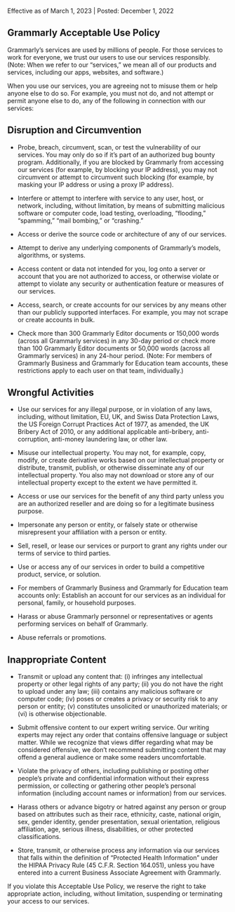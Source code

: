 Effective as of March 1, 2023 | Posted: December 1, 2022

Grammarly Acceptable Use Policy
-------------------------------

Grammarly’s services are used by millions of people. For those services to work for everyone, we trust our users to use our services responsibly. (Note: When we refer to our “services,” we mean all of our products and services, including our apps, websites, and software.)  
  
When you use our services, you are agreeing not to misuse them or help anyone else to do so. For example, you must not do, and not attempt or permit anyone else to do, any of the following in connection with our services:  

Disruption and Circumvention
----------------------------

* Probe, breach, circumvent, scan, or test the vulnerability of our services. You may only do so if it’s part of an authorized bug bounty program. Additionally, if you are blocked by Grammarly from accessing our services (for example, by blocking your IP address), you may not circumvent or attempt to circumvent such blocking (for example, by masking your IP address or using a proxy IP address).  
    
* Interfere or attempt to interfere with service to any user, host, or network, including, without limitation, by means of submitting malicious software or computer code, load testing, overloading, “flooding,” “spamming,” “mail bombing,” or “crashing.”  
    
* Access or derive the source code or architecture of any of our services.  
    
* Attempt to derive any underlying components of Grammarly’s models, algorithms, or systems.  
    
* Access content or data not intended for you, log onto a server or account that you are not authorized to access, or otherwise violate or attempt to violate any security or authentication feature or measures of our services.  
    
* Access, search, or create accounts for our services by any means other than our publicly supported interfaces. For example, you may not scrape or create accounts in bulk.  
    
* Check more than 300 Grammarly Editor documents or 150,000 words (across all Grammarly services) in any 30-day period or check more than 100 Grammarly Editor documents or 50,000 words (across all Grammarly services) in any 24-hour period. (Note: For members of Grammarly Business and Grammarly for Education team accounts, these restrictions apply to each user on that team, individually.)  
    

  

Wrongful Activities
-------------------

* Use our services for any illegal purpose, or in violation of any laws, including, without limitation, EU, UK, and Swiss Data Protection Laws, the US Foreign Corrupt Practices Act of 1977, as amended, the UK Bribery Act of 2010, or any additional applicable anti-bribery, anti-corruption, anti-money laundering law, or other law.  
    
* Misuse our intellectual property. You may not, for example, copy, modify, or create derivative works based on our intellectual property or distribute, transmit, publish, or otherwise disseminate any of our intellectual property. You also may not download or store any of our intellectual property except to the extent we have permitted it.  
    
* Access or use our services for the benefit of any third party unless you are an authorized reseller and are doing so for a legitimate business purpose.  
    
* Impersonate any person or entity, or falsely state or otherwise misrepresent your affiliation with a person or entity.  
    
* Sell, resell, or lease our services or purport to grant any rights under our terms of service to third parties.  
    
* Use or access any of our services in order to build a competitive product, service, or solution.  
    
* For members of Grammarly Business and Grammarly for Education team accounts only: Establish an account for our services as an individual for personal, family, or household purposes.  
    
* Harass or abuse Grammarly personnel or representatives or agents performing services on behalf of Grammarly.  
    
* Abuse referrals or promotions.  
    

  

Inappropriate Content
---------------------

* Transmit or upload any content that: (i) infringes any intellectual property or other legal rights of any party; (ii) you do not have the right to upload under any law; (iii) contains any malicious software or computer code; (iv) poses or creates a privacy or security risk to any person or entity; (v) constitutes unsolicited or unauthorized materials; or (vi) is otherwise objectionable.   
    
* Submit offensive content to our expert writing service. Our writing experts may reject any order that contains offensive language or subject matter. While we recognize that views differ regarding what may be considered offensive, we don’t recommend submitting content that may offend a general audience or make some readers uncomfortable.   
    
* Violate the privacy of others, including publishing or posting other people’s private and confidential information without their express permission, or collecting or gathering other people’s personal information (including account names or information) from our services.  
    
* Harass others or advance bigotry or hatred against any person or group based on attributes such as their race, ethnicity, caste, national origin, sex, gender identity, gender presentation, sexual orientation, religious affiliation, age, serious illness, disabilities, or other protected classifications.  
    
* Store, transmit, or otherwise process any information via our services that falls within the definition of “Protected Health Information” under the HIPAA Privacy Rule (45 C.F.R. Section 164.051), unless you have entered into a current Business Associate Agreement with Grammarly.  
    

  
  
If you violate this Acceptable Use Policy, we reserve the right to take appropriate action, including, without limitation, suspending or terminating your access to our services.